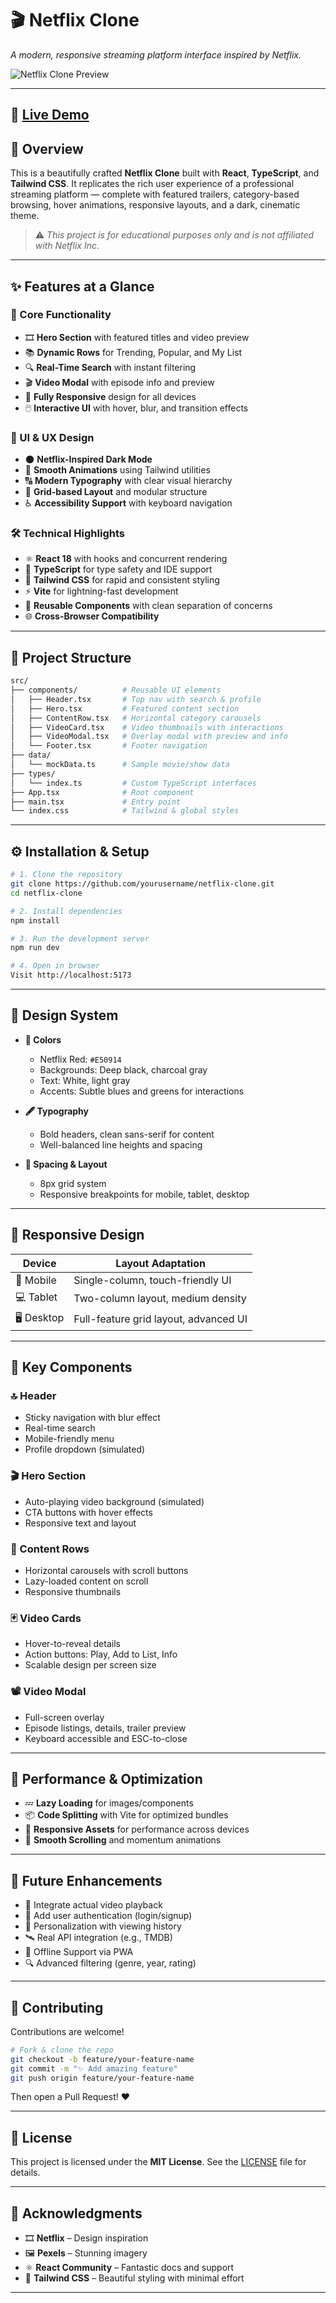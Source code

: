 # 🎬 Netflix Clone

*A modern, responsive streaming platform interface inspired by Netflix.*

![Netflix Clone Preview](https://images.pexels.com/photos/7991579/pexels-photo-7991579.jpeg?auto=compress\&cs=tinysrgb\&w=800)

---
## 🔗 [Live Demo ](https://netflix-clone-ovp116em5-nikhils-projects-9cc96f5f.vercel.app/)

## 🚀 Overview

This is a beautifully crafted **Netflix Clone** built with **React**, **TypeScript**, and **Tailwind CSS**. It replicates the rich user experience of a professional streaming platform — complete with featured trailers, category-based browsing, hover animations, responsive layouts, and a dark, cinematic theme.

> ⚠️ *This project is for educational purposes only and is not affiliated with Netflix Inc.*

---

## ✨ Features at a Glance

### 🎥 Core Functionality

* 🎞️ **Hero Section** with featured titles and video preview
* 📚 **Dynamic Rows** for Trending, Popular, and My List
* 🔍 **Real-Time Search** with instant filtering
* 🎬 **Video Modal** with episode info and preview
* 📱 **Fully Responsive** design for all devices
* 🖱️ **Interactive UI** with hover, blur, and transition effects

### 🎨 UI & UX Design

* 🌑 **Netflix-Inspired Dark Mode**
* 💨 **Smooth Animations** using Tailwind utilities
* 🔠 **Modern Typography** with clear visual hierarchy
* 🧩 **Grid-based Layout** and modular structure
* ♿ **Accessibility Support** with keyboard navigation

### 🛠️ Technical Highlights

* ⚛️ **React 18** with hooks and concurrent rendering
* 🧾 **TypeScript** for type safety and IDE support
* 🎨 **Tailwind CSS** for rapid and consistent styling
* ⚡ **Vite** for lightning-fast development
* 🧱 **Reusable Components** with clean separation of concerns
* 🌐 **Cross-Browser Compatibility**

---

## 📁 Project Structure

```bash
src/
├── components/          # Reusable UI elements
│   ├── Header.tsx       # Top nav with search & profile
│   ├── Hero.tsx         # Featured content section
│   ├── ContentRow.tsx   # Horizontal category carousels
│   ├── VideoCard.tsx    # Video thumbnails with interactions
│   ├── VideoModal.tsx   # Overlay modal with preview and info
│   └── Footer.tsx       # Footer navigation
├── data/
│   └── mockData.ts      # Sample movie/show data
├── types/
│   └── index.ts         # Custom TypeScript interfaces
├── App.tsx              # Root component
├── main.tsx             # Entry point
└── index.css            # Tailwind & global styles
```

---

## ⚙️ Installation & Setup

```bash
# 1. Clone the repository
git clone https://github.com/yourusername/netflix-clone.git
cd netflix-clone

# 2. Install dependencies
npm install

# 3. Run the development server
npm run dev

# 4. Open in browser
Visit http://localhost:5173
```

---

## 🎨 Design System

* **🎨 Colors**

  * Netflix Red: `#E50914`
  * Backgrounds: Deep black, charcoal gray
  * Text: White, light gray
  * Accents: Subtle blues and greens for interactions

* **🖋 Typography**

  * Bold headers, clean sans-serif for content
  * Well-balanced line heights and spacing

* **📐 Spacing & Layout**

  * 8px grid system
  * Responsive breakpoints for mobile, tablet, desktop

---

## 📱 Responsive Design

| Device     | Layout Adaptation                     |
| ---------- | ------------------------------------- |
| 📱 Mobile  | Single-column, touch-friendly UI      |
| 💻 Tablet  | Two-column layout, medium density     |
| 🖥 Desktop | Full-feature grid layout, advanced UI |

---

## 🎯 Key Components

### 🔝 Header

* Sticky navigation with blur effect
* Real-time search
* Mobile-friendly menu
* Profile dropdown (simulated)

### 🎬 Hero Section

* Auto-playing video background (simulated)
* CTA buttons with hover effects
* Responsive text and layout

### 📂 Content Rows

* Horizontal carousels with scroll buttons
* Lazy-loaded content on scroll
* Responsive thumbnails

### 🃏 Video Cards

* Hover-to-reveal details
* Action buttons: Play, Add to List, Info
* Scalable design per screen size

### 📽 Video Modal

* Full-screen overlay
* Episode listings, details, trailer preview
* Keyboard accessible and ESC-to-close

---

## 🚀 Performance & Optimization

* 💤 **Lazy Loading** for images/components
* 📦 **Code Splitting** with Vite for optimized bundles
* 🎯 **Responsive Assets** for performance across devices
* 🔄 **Smooth Scrolling** and momentum animations

---

## 🧩 Future Enhancements

* 🎥 Integrate actual video playback
* 🔐 Add user authentication (login/signup)
* 🧠 Personalization with viewing history
* 🛰️ Real API integration (e.g., TMDB)
* 📡 Offline Support via PWA
* 🔍 Advanced filtering (genre, year, rating)

---

## 🤝 Contributing

Contributions are welcome!

```bash
# Fork & clone the repo
git checkout -b feature/your-feature-name
git commit -m "✨ Add amazing feature"
git push origin feature/your-feature-name
```

Then open a Pull Request! ❤️

---

## 📜 License

This project is licensed under the **MIT License**.
See the [LICENSE](LICENSE) file for details.

---

## 🙏 Acknowledgments

* 🎞 **Netflix** – Design inspiration
* 🖼 **Pexels** – Stunning imagery
* ⚛ **React Community** – Fantastic docs and support
* 🎨 **Tailwind CSS** – Beautiful styling with minimal effort

---








